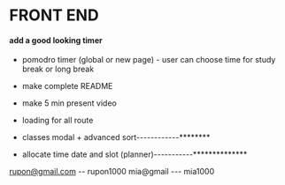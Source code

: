# FRONT END 

#### add a good looking timer

- pomodro timer (global or new page) - user can choose time for study break or long break

- make complete README

- make 5 min present video

- loading for all route

- classes modal + advanced sort------------********
- allocate time date and slot (planner)-----------**************


rupon@gmail.com -- rupon1000
mia@gmail --- mia1000
